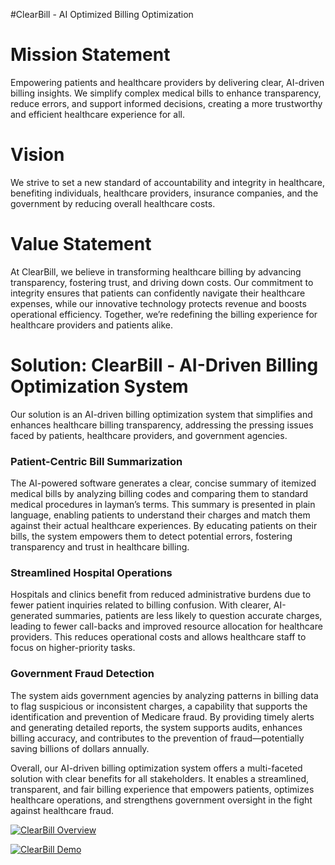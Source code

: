 #ClearBill - AI Optimized Billing Optimization



# Mission Statement
Empowering patients and healthcare providers by delivering clear, AI-driven billing insights. We simplify complex medical bills to enhance transparency, reduce errors, and support informed decisions, creating a more trustworthy and efficient healthcare experience for all.

# Vision
We strive to set a new standard of accountability and integrity in healthcare, benefiting individuals, healthcare providers, insurance companies, and the government by reducing overall healthcare costs.

# Value Statement
At ClearBill, we believe in transforming healthcare billing by advancing transparency, fostering trust, and driving down costs. Our commitment to integrity ensures that patients can confidently navigate their healthcare expenses, while our innovative technology protects revenue and boosts operational efficiency. Together, we’re redefining the billing experience for healthcare providers and patients alike.

# Solution: ClearBill - AI-Driven Billing Optimization System
Our solution is an AI-driven billing optimization system that simplifies and enhances healthcare billing transparency, addressing the pressing issues faced by patients, healthcare providers, and government agencies.

### Patient-Centric Bill Summarization
The AI-powered software generates a clear, concise summary of itemized medical bills by analyzing billing codes and comparing them to standard medical procedures in layman’s terms. This summary is presented in plain language, enabling patients to understand their charges and match them against their actual healthcare experiences. By educating patients on their bills, the system empowers them to detect potential errors, fostering transparency and trust in healthcare billing.

### Streamlined Hospital Operations
Hospitals and clinics benefit from reduced administrative burdens due to fewer patient inquiries related to billing confusion. With clearer, AI-generated summaries, patients are less likely to question accurate charges, leading to fewer call-backs and improved resource allocation for healthcare providers. This reduces operational costs and allows healthcare staff to focus on higher-priority tasks.

### Government Fraud Detection
The system aids government agencies by analyzing patterns in billing data to flag suspicious or inconsistent charges, a capability that supports the identification and prevention of Medicare fraud. By providing timely alerts and generating detailed reports, the system supports audits, enhances billing accuracy, and contributes to the prevention of fraud—potentially saving billions of dollars annually.

Overall, our AI-driven billing optimization system offers a multi-faceted solution with clear benefits for all stakeholders. It enables a streamlined, transparent, and fair billing experience that empowers patients, optimizes healthcare operations, and strengthens government oversight in the fight against healthcare fraud.


[![ClearBill Overview](https://img.youtube.com/vi/_SWW0mGRUPk/0.jpg)](https://www.youtube.com/watch?v=_SWW0mGRUPk)

[![ClearBill Demo](https://img.youtube.com/vi/FD8rSAFCbw0/0.jpg)](https://www.youtube.com/watch?v=FD8rSAFCbw0)


